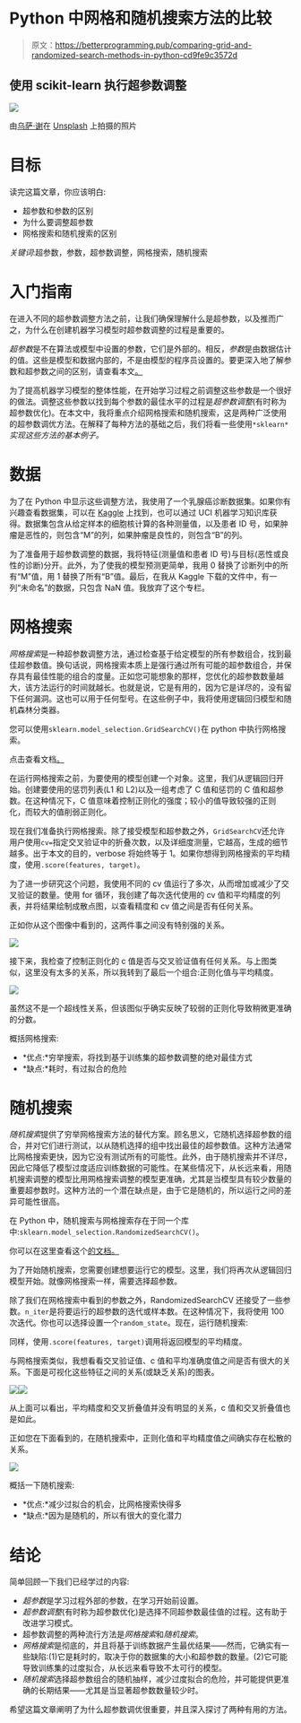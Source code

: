 # Python 中网格和随机搜索方法的比较

> 原文：<https://betterprogramming.pub/comparing-grid-and-randomized-search-methods-in-python-cd9fe9c3572d>

## 使用 scikit-learn 执行超参数调整

![](img/826de43899be9fc8b6f5d0eaeed16d63.png)

由[乌萨·谢](https://unsplash.com/@cheaousa?utm_source=unsplash&utm_medium=referral&utm_content=creditCopyText)在 [Unsplash](https://unsplash.com/search/photos/hospital?utm_source=unsplash&utm_medium=referral&utm_content=creditCopyText) 上拍摄的照片

# 目标

读完这篇文章，你应该明白:

*   超参数和参数的区别
*   为什么要调整超参数
*   网格搜索和随机搜索的区别

*关键词*:超参数，参数，超参数调整，网格搜索，随机搜索

# 入门指南

在进入不同的超参数调整方法之前，让我们确保理解什么是超参数，以及推而广之，为什么在创建机器学习模型时超参数调整的过程是重要的。

*超参数*是不在算法或模型中设置的参数，它们是外部的。相反，*参数*是由数据估计的值。这些是模型和数据内部的，不是由模型的程序员设置的。要更深入地了解参数和超参数之间的区别，请查看本文[。](https://machinelearningmastery.com/difference-between-a-parameter-and-a-hyperparameter/)

为了提高机器学习模型的整体性能，在开始学习过程之前调整这些参数是一个很好的做法。调整这些参数以找到每个参数的最佳水平的过程是*超参数调整*(有时称为超参数优化)。在本文中，我将重点介绍网格搜索和随机搜索，这是两种广泛使用的超参数调优方法。在解释了每种方法的基础之后，我们将看一些使用`*sklearn*` *实现这些方法的基本例子。*

# 数据

为了在 Python 中显示这些调整方法，我使用了一个乳腺癌诊断数据集。如果你有兴趣查看数据集，可以在 [Kaggle](https://www.kaggle.com/uciml/breast-cancer-wisconsin-data) 上找到，也可以通过 UCI 机器学习知识库获得。数据集包含从给定样本的细胞核计算的各种测量值，以及患者 ID 号，如果肿瘤是恶性的，则包含“M”的列，如果肿瘤是良性的，则包含“B”的列。

为了准备用于超参数调整的数据，我将特征(测量值和患者 ID 号)与目标(恶性或良性的诊断)分开。此外，为了使我的模型预测更简单，我用 0 替换了诊断列中的所有“M”值，用 1 替换了所有“B”值。最后，在我从 Kaggle 下载的文件中，有一列“未命名”的数据，只包含 NaN 值。我放弃了这个专栏。

# 网格搜索

*网格搜索*是一种超参数调整方法，通过检查基于给定模型的所有参数组合，找到最佳超参数值。换句话说，网格搜索本质上是强行通过所有可能的超参数组合，并保存具有最佳性能的组合的度量。正如您可能想象的那样，您优化的超参数数量越大，该方法运行的时间就越长。也就是说，它是有用的，因为它是详尽的，没有留下任何漏洞。这也可以用于任何型号。在这些例子中，我将使用逻辑回归模型和随机森林分类器。

您可以使用`sklearn.model_selection.GridSearchCV()`在 python 中执行网格搜索。

点击查看文档[。](https://scikit-learn.org/stable/modules/generated/sklearn.model_selection.GridSearchCV.html)

在运行网格搜索之前，为要使用的模型创建一个对象。这里，我们从逻辑回归开始。创建要使用的惩罚列表(L1 和 L2)以及一组考虑了 C 值和惩罚的 C 值和超参数。在这种情况下，C 值意味着控制正则化的强度；较小的值导致较强的正则化，而较大的值削弱正则化。

现在我们准备执行网格搜索。除了接受模型和超参数之外，`GridSearchCV`还允许用户使用`cv=`指定交叉验证中的折叠次数，以及详细度测量，它越高，生成的细节越多。出于本文的目的，verbose 将始终等于 1。如果你想得到网格搜索的平均精度，使用`.score(features, target)`。

为了进一步研究这个问题，我使用不同的 cv 值运行了多次，从而增加或减少了交叉验证的数量。使用 for 循环，我创建了每次迭代使用的 cv 值和平均精度的列表，并将结果绘制成散点图，以查看精度和 cv 值之间是否有任何关系。

正如你从这个图像中看到的，这两件事之间没有特别强的关系。

![](img/668e3aa9fe163c3c07a13df1f145d9cd.png)

接下来，我检查了控制正则化的 c 值是否与交叉验证值有任何关系。与上图类似，这里没有太多的关系，所以我转到了最后一个组合:正则化值与平均精度。

![](img/5a8a8d1d4404fd8080b89de39dd5966a.png)

虽然这不是一个超线性关系，但该图似乎确实反映了较弱的正则化导致稍微更准确的分数。

概括网格搜索:

*   *优点:*穷举搜索，将找到基于训练集的超参数调整的绝对最佳方式
*   *缺点:*耗时，有过拟合的危险

# 随机搜索

*随机搜索*提供了穷举网格搜索方法的替代方案。顾名思义，它随机选择超参数的组合，并对它们进行测试，以从随机选择的组中找出最佳的超参数值。这种方法通常比网格搜索更快，因为它没有测试所有的可能性。此外，由于随机搜索并不详尽，因此它降低了模型过度适应训练数据的可能性。在某些情况下，从长远来看，用随机搜索调整的模型比用网格搜索调整的模型更准确，尤其是当模型具有较少数量的重要超参数时。这种方法的一个潜在缺点是，由于它是随机的，所以运行之间的差异可能性很高。

在 Python 中，随机搜索与网格搜索存在于同一个库中:`sklearn.model_selection.RandomizedSearchCV()`。

你可以在这里查看这个[的文档。](https://scikit-learn.org/stable/modules/generated/sklearn.model_selection.RandomizedSearchCV.html)

为了开始随机搜索，您需要创建想要运行它的模型。这里，我们将再次从逻辑回归模型开始。就像网格搜索一样，需要选择超参数。

除了我们在网格搜索中看到的参数之外，RandomizedSearchCV 还接受了一些参数。`n_iter`是将要运行的超参数的迭代或样本数。在这种情况下，我将使用 100 次迭代。你也可以选择设置一个`random_state`。现在，运行随机搜索:

同样，使用`.score(features, target)`调用将返回模型的平均精度。

与网格搜索类似，我想看看交叉验证值、c 值和平均准确度值之间是否有很大的关系。下面是可视化这些特征之间的关系(或缺乏关系)的图表。

![](img/343e42bf78143c0f11290dcaf32ff2e6.png)![](img/464ef297540b337b7f29fa0dacdabceb.png)

从上面可以看出，平均精度和交叉折叠值并没有明显的关系，c 值和交叉折叠值也是如此。

正如您在下面看到的，在随机搜索中，正则化值和平均精度值之间确实存在松散的关系。

![](img/303e687765b2632c1f46baa3fc1f7d2b.png)

概括一下随机搜索:

*   *优点:*减少过拟合的机会，比网格搜索快得多
*   *缺点:*因为是随机的，所以有很大的变化潜力

# 结论

简单回顾一下我们已经学过的内容:

*   *超参数*是学习过程外部的参数，在学习开始前设置。
*   *超参数调整*(有时称为超参数优化)是选择不同超参数最佳值的过程。这有助于改进学习模式。
*   超参数调整的两种流行方法是*网格搜索*和*随机搜索*。
*   *网格搜索*是彻底的，并且将基于训练数据产生最优结果——然而，它确实有一些缺陷:(1)它是耗时的，取决于你的数据集的大小和超参数的数量。(2)它可能导致训练集的过度拟合，从长远来看导致不太可行的模型。
*   *随机搜索*选择超参数组合的随机抽样，减少过度拟合的危险，并可能提供更准确的长期结果——尤其是当显著超参数数量较少时。

希望这篇文章阐明了为什么超参数调优很重要，并且深入探讨了两种有用的方法。